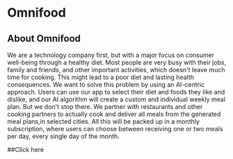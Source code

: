 # Omnifood

## About Omnifood

We are a technology company first, but with a major focus on consumer well-being through a healthy diet. Most people are very busy with their jobs, family and friends, 
and other important activities, which doesn't leave much time for cooking. This might lead to a poor diet and lasting health consequences. We want to solve this problem 
by using an AI-centric approach. Users can use our app to select their diet and foods they like and dislike, and our AI algorithm will create a custom and individual
weekly meal plan. But we don't stop there. We partner with restaurants and other cooking partners to actually cook and deliver all meals from the generated meal plans,in 
selected cities. All this will be packed up in a monthly subscription, where users can choose between receiving one or two meals per day, every single day of the month.

##Click here <a href="https://ritesh512.github.io/Omnifood---Never-Cook-Food-Again/">
